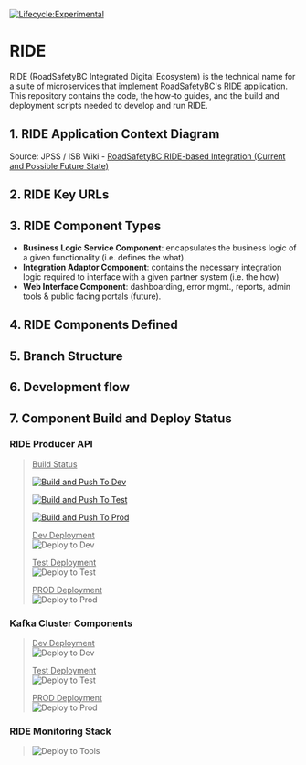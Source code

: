 

[![Lifecycle:Experimental](https://img.shields.io/badge/Lifecycle-Experimental-339999)](<Redirect-URL>)

# RIDE
RIDE (RoadSafetyBC Integrated Digital Ecosystem) is the technical name for a suite of microservices that implement RoadSafetyBC's RIDE application.  
This repository contains the code, the how-to guides, and the build and deployment scripts needed to develop and run RIDE.

## 1. RIDE Application Context Diagram

Source: JPSS / ISB Wiki - [RoadSafetyBC RIDE-based Integration (Current and Possible Future State)](https://justice.gov.bc.ca/wiki/pages/viewpage.action?pageId=301400122)

## 2. RIDE Key URLs


## 3. RIDE Component Types

* **Business Logic Service Component**: encapsulates the business logic of a given functionality (i.e.
defines the what).
* **Integration Adaptor Component**: contains the necessary integration logic required to interface
with a given partner system (i.e. the how)
* **Web Interface Component**: dashboarding, error mgmt., reports, admin tools & public facing portals (future).

## 4. RIDE Components Defined

## 5. Branch Structure

## 6. Development flow


## 7. Component Build and Deploy Status    

### <b>RIDE Producer API</b>
>
><u>Build Status</u>
>
>[![Build and Push To Dev](https://github.com/bcgov/jag-rsbc-ride/actions/workflows/build_push_pr_onopen_devdeploy.yml/badge.svg)](https://github.com/bcgov/jag-rsbc-ride/actions/workflows/build_push_pr_onopen_devdeploy.yml)
>
>[![Build and Push To Test](https://github.com/bcgov/jag-rsbc-ride/actions/workflows/build_push_pr_onopen_testdeploy.yml/badge.svg)](https://github.com/bcgov/jag-rsbc-ride/actions/workflows/build_push_pr_onopen_testdeploy.yml)
>
>[![Build and Push To Prod](https://github.com/bcgov/jag-rsbc-ride/actions/workflows/build_push_pr_onopen_proddeploy.yml/badge.svg)](https://github.com/bcgov/jag-rsbc-ride/actions/workflows/build_push_pr_onopen_proddeploy.yml)
>
><u>Dev Deployment</u>   
>![Deploy to Dev](https://argocd-shared.apps.silver.devops.gov.bc.ca/api/badge?name=be5301-ride-producer-api-dev&revision=true)
>
><u>Test Deployment</u>  
>![Deploy to Test](https://argocd-shared.apps.silver.devops.gov.bc.ca/api/badge?name=be5301-ride-producer-api-test&revision=true)
>
><u>PROD Deployment</u>    
>![Deploy to Prod](https://argocd-shared.apps.silver.devops.gov.bc.ca/api/badge?name=be5301-ride-producer-api-prod&revision=true)


### <b>Kafka Cluster Components</b>  
><u>Dev Deployment</u>   
>![Deploy to Dev](https://argocd-shared.apps.silver.devops.gov.bc.ca/api/badge?name=be5301-ride-infrastructure-dev&revision=true)
>
><u>Test Deployment</u>  
>![Deploy to Test](https://argocd-shared.apps.silver.devops.gov.bc.ca/api/badge?name=be5301-ride-infrastructure-test&revision=true)
>
><u>PROD Deployment</u>    
![Deploy to Prod](https://argocd-shared.apps.silver.devops.gov.bc.ca/api/badge?name=be5301-ride-infrastructure-test&revision=true)  

### <b>RIDE Monitoring Stack</b>  
>![Deploy to Tools](https://argocd-shared.apps.silver.devops.gov.bc.ca/api/badge?name=be5301-ride-monitoring-stack&revision=true)


